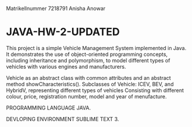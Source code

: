 Matrikellnummer 7218791 Anisha Anowar

# JAVA-HW-2-UPDATED

This project is a simple Vehicle Management System implemented in Java. It demonstrates the use of object-oriented programming concepts, including inheritance and polymorphism, to model different types of vehicles with various engines and manufacturers.

Vehicle as an abstract class with common attributes and an abstract method showCharacteristics().
Subclasses of Vehicle: ICEV, BEV, and HybridV, representing different types of vehicles Consisting with different colour, price, registration number, model and year of menufacture.

PROGRAMMING LANGUAGE JAVA.

DEVLOPING ENVIRONMENT SUBLIME TEXT 3.
